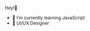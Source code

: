 Hey!👋
- 🌱 I’m currently learning JavaScript
- 🎨 UI/UX Designer 

<!---
hannislorake/hannislorake is a ✨ special ✨ repository because its `README.md` (this file) appears on your GitHub profile.
You can click the Preview link to take a look at your changes.
--->
